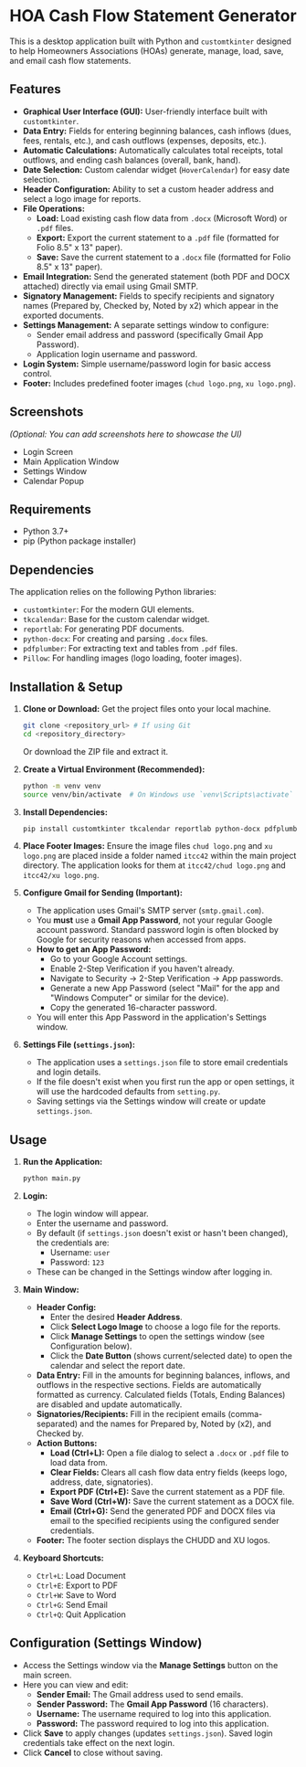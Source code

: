 # HOA Cash Flow Statement Generator

This is a desktop application built with Python and `customtkinter` designed to help Homeowners Associations (HOAs) generate, manage, load, save, and email cash flow statements.

## Features

*   **Graphical User Interface (GUI):** User-friendly interface built with `customtkinter`.
*   **Data Entry:** Fields for entering beginning balances, cash inflows (dues, fees, rentals, etc.), and cash outflows (expenses, deposits, etc.).
*   **Automatic Calculations:** Automatically calculates total receipts, total outflows, and ending cash balances (overall, bank, hand).
*   **Date Selection:** Custom calendar widget (`HoverCalendar`) for easy date selection.
*   **Header Configuration:** Ability to set a custom header address and select a logo image for reports.
*   **File Operations:**
    *   **Load:** Load existing cash flow data from `.docx` (Microsoft Word) or `.pdf` files.
    *   **Export:** Export the current statement to a `.pdf` file (formatted for Folio 8.5" x 13" paper).
    *   **Save:** Save the current statement to a `.docx` file (formatted for Folio 8.5" x 13" paper).
*   **Email Integration:** Send the generated statement (both PDF and DOCX attached) directly via email using Gmail SMTP.
*   **Signatory Management:** Fields to specify recipients and signatory names (Prepared by, Checked by, Noted by x2) which appear in the exported documents.
*   **Settings Management:** A separate settings window to configure:
    *   Sender email address and password (specifically Gmail App Password).
    *   Application login username and password.
*   **Login System:** Simple username/password login for basic access control.
*   **Footer:** Includes predefined footer images (`chud logo.png`, `xu logo.png`).

## Screenshots

*(Optional: You can add screenshots here to showcase the UI)*

*   Login Screen
*   Main Application Window
*   Settings Window
*   Calendar Popup

## Requirements

*   Python 3.7+
*   pip (Python package installer)

## Dependencies

The application relies on the following Python libraries:

*   `customtkinter`: For the modern GUI elements.
*   `tkcalendar`: Base for the custom calendar widget.
*   `reportlab`: For generating PDF documents.
*   `python-docx`: For creating and parsing `.docx` files.
*   `pdfplumber`: For extracting text and tables from `.pdf` files.
*   `Pillow`: For handling images (logo loading, footer images).

## Installation & Setup

1.  **Clone or Download:** Get the project files onto your local machine.
    ```bash
    git clone <repository_url> # If using Git
    cd <repository_directory>
    ```
    Or download the ZIP file and extract it.

2.  **Create a Virtual Environment (Recommended):**
    ```bash
    python -m venv venv
    source venv/bin/activate  # On Windows use `venv\Scripts\activate`
    ```

3.  **Install Dependencies:**
    ```bash
    pip install customtkinter tkcalendar reportlab python-docx pdfplumber Pillow
    ```

4.  **Place Footer Images:** Ensure the image files `chud logo.png` and `xu logo.png` are placed inside a folder named `itcc42` within the main project directory. The application looks for them at `itcc42/chud logo.png` and `itcc42/xu logo.png`.

5.  **Configure Gmail for Sending (Important):**
    *   The application uses Gmail's SMTP server (`smtp.gmail.com`).
    *   You **must** use a **Gmail App Password**, not your regular Google account password. Standard password login is often blocked by Google for security reasons when accessed from apps.
    *   **How to get an App Password:**
        *   Go to your Google Account settings.
        *   Enable 2-Step Verification if you haven't already.
        *   Navigate to Security -> 2-Step Verification -> App passwords.
        *   Generate a new App Password (select "Mail" for the app and "Windows Computer" or similar for the device).
        *   Copy the generated 16-character password.
    *   You will enter this App Password in the application's Settings window.

6.  **Settings File (`settings.json`):**
    *   The application uses a `settings.json` file to store email credentials and login details.
    *   If the file doesn't exist when you first run the app or open settings, it will use the hardcoded defaults from `setting.py`.
    *   Saving settings via the Settings window will create or update `settings.json`.

## Usage

1.  **Run the Application:**
    ```bash
    python main.py
    ```

2.  **Login:**
    *   The login window will appear.
    *   Enter the username and password.
    *   By default (if `settings.json` doesn't exist or hasn't been changed), the credentials are:
        *   Username: `user`
        *   Password: `123`
    *   These can be changed in the Settings window after logging in.

3.  **Main Window:**
    *   **Header Config:**
        *   Enter the desired **Header Address**.
        *   Click **Select Logo Image** to choose a logo file for the reports.
        *   Click **Manage Settings** to open the settings window (see Configuration below).
        *   Click the **Date Button** (shows current/selected date) to open the calendar and select the report date.
    *   **Data Entry:** Fill in the amounts for beginning balances, inflows, and outflows in the respective sections. Fields are automatically formatted as currency. Calculated fields (Totals, Ending Balances) are disabled and update automatically.
    *   **Signatories/Recipients:** Fill in the recipient emails (comma-separated) and the names for Prepared by, Noted by (x2), and Checked by.
    *   **Action Buttons:**
        *   **Load (Ctrl+L):** Open a file dialog to select a `.docx` or `.pdf` file to load data from.
        *   **Clear Fields:** Clears all cash flow data entry fields (keeps logo, address, date, signatories).
        *   **Export PDF (Ctrl+E):** Save the current statement as a PDF file.
        *   **Save Word (Ctrl+W):** Save the current statement as a DOCX file.
        *   **Email (Ctrl+G):** Send the generated PDF and DOCX files via email to the specified recipients using the configured sender credentials.
    *   **Footer:** The footer section displays the CHUDD and XU logos.

4.  **Keyboard Shortcuts:**
    *   `Ctrl+L`: Load Document
    *   `Ctrl+E`: Export to PDF
    *   `Ctrl+W`: Save to Word
    *   `Ctrl+G`: Send Email
    *   `Ctrl+Q`: Quit Application

## Configuration (Settings Window)

*   Access the Settings window via the **Manage Settings** button on the main screen.
*   Here you can view and edit:
    *   **Sender Email:** The Gmail address used to send emails.
    *   **Sender Password:** The **Gmail App Password** (16 characters).
    *   **Username:** The username required to log into this application.
    *   **Password:** The password required to log into this application.
*   Click **Save** to apply changes (updates `settings.json`). Saved login credentials take effect on the next login.
*   Click **Cancel** to close without saving.

